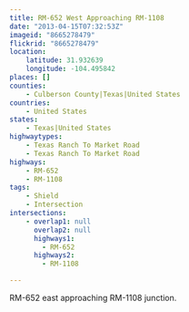 ```yaml
---
title: RM-652 West Approaching RM-1108
date: "2013-04-15T07:32:53Z"
imageid: "8665278479"
flickrid: "8665278479"
location:
    latitude: 31.932639
    longitude: -104.495842
places: []
counties:
    - Culberson County|Texas|United States
countries:
    - United States
states:
    - Texas|United States
highwaytypes:
    - Texas Ranch To Market Road
    - Texas Ranch To Market Road
highways:
    - RM-652
    - RM-1108
tags:
    - Shield
    - Intersection
intersections:
    - overlap1: null
      overlap2: null
      highways1:
        - RM-652
      highways2:
        - RM-1108

---
```

RM-652 east approaching RM-1108 junction.